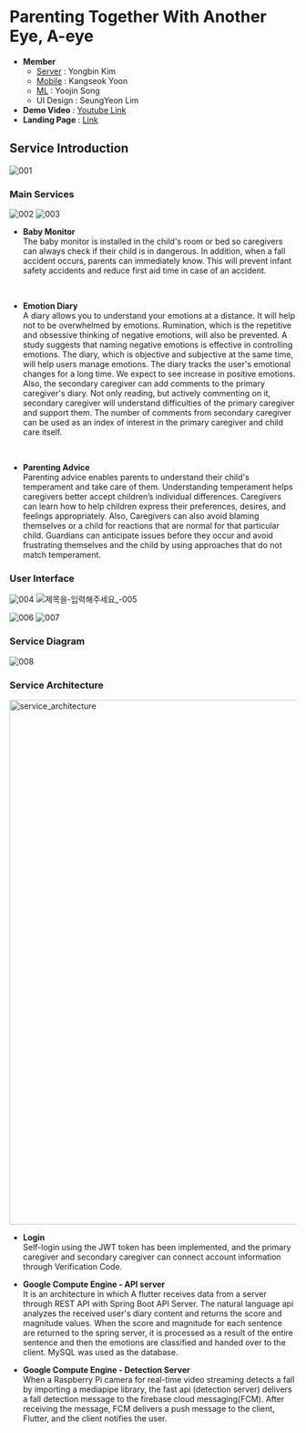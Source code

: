 # Parenting Together With Another Eye, A-eye

- **Member**
  - [Server](https://github.com/YONSEI-A-EYE/Server) : Yongbin Kim
  - [Mobile](https://github.com/YONSEI-A-EYE/mobile) : Kangseok Yoon
  - [ML](https://github.com/YONSEI-A-EYE/ML) : Yoojin Song
  - UI Design : SeungYeon Lim 
- **Demo Video** : [Youtube Link](https://www.youtube.com/watch?v=aAQa41O0Kt0)
- **Landing Page** : [Link](https://yonsei-a-eye.github.io/Landing_Page/index.html)

## Service Introduction
![001](https://user-images.githubusercontent.com/76640742/228591614-4d63217a-eb06-4916-8a83-858627f1878c.png)


### Main Services
![002](https://user-images.githubusercontent.com/76640742/228591643-5e396b55-6b82-4ed6-a73f-ac34af8abbda.png)
![003](https://user-images.githubusercontent.com/76640742/228591663-5cd1d468-892c-4c6b-8edc-6b18ed8891d5.png)

- **Baby Monitor**<br>
The baby monitor is installed in the child's room or bed so caregivers can always check if their child is in dangerous. In addition, when a fall accident occurs, parents can immediately know. This will prevent infant safety accidents and reduce first aid time in case of an accident.
<br>

- **Emotion Diary**<br>
A diary allows you to understand your emotions at a distance. It will help not to be overwhelmed by emotions. Rumination, which is the repetitive and obsessive thinking of negative emotions, will also be prevented. A study suggests that naming negative emotions is effective in controlling emotions. The diary, which is objective and subjective at the same time, will help users manage emotions. The diary tracks the user's emotional changes for a long time. We expect to see increase in positive emotions. Also, the secondary caregiver can add comments to the primary caregiver's diary. Not only reading, but actively commenting on it, secondary caregiver will understand difficulties of the primary caregiver and support them. The number of comments from secondary caregiver can be used as an index of interest in the primary caregiver and child care itself.
<br>

- **Parenting Advice**<br>
Parenting advice enables parents to understand their child's temperament and take care of them. Understanding temperament helps caregivers better accept children’s individual differences. Caregivers can learn how to help children express their preferences, desires, and feelings appropriately. Also, Caregivers can also avoid blaming themselves or a child for reactions that are normal for that particular child. Guardians can anticipate issues before they occur and avoid frustrating themselves and the child by using approaches that do not match temperament.

### User Interface 
![004](https://user-images.githubusercontent.com/76640742/228591672-f44764e5-c3d9-4ad3-80e8-441fb0b186e9.png)
![제목을-입력해주세요_-005](https://user-images.githubusercontent.com/76640742/228856463-96ba7df6-3931-4fa9-87a2-0e3710c1186f.png)

![006](https://user-images.githubusercontent.com/76640742/228591716-302528d0-d61c-49d6-b7da-9cbf3db13cb0.png)
![007](https://user-images.githubusercontent.com/76640742/228591729-dafbe8ff-6f10-477e-a4f7-71912df21b90.png)

### Service Diagram
![008](https://user-images.githubusercontent.com/76640742/228591746-35ec991f-9b72-4482-ab90-6526939e02f4.png)

### Service Architecture
<img width="919" alt="service_architecture" src="https://github.com/YONSEI-A-EYE/.github/assets/76640742/fdad2d50-0c98-423e-b185-4120d33c9918">

- **Login** <br>
Self-login using the JWT token has been implemented, and the primary caregiver and secondary caregiver can connect account information through Verification Code.

- **Google Compute Engine - API server** <br>
It is an architecture in which A flutter receives data from a server through REST API with Spring Boot API Server.
The natural language api analyzes the received user's diary content and returns the score and magnitude values. When the score and magnitude for each sentence are returned to the spring server, it is processed as a result of the entire sentence and then the emotions are classified and handed over to the client. MySQL was used as the database.

- **Google Compute Engine - Detection Server** <br>
When a Raspberry Pi camera for real-time video streaming detects a fall by importing a mediapipe library, the fast api (detection server) delivers a fall detection message to the firebase cloud messaging(FCM). After receiving the message, FCM delivers a push message to the client, Flutter, and the client notifies the user.
